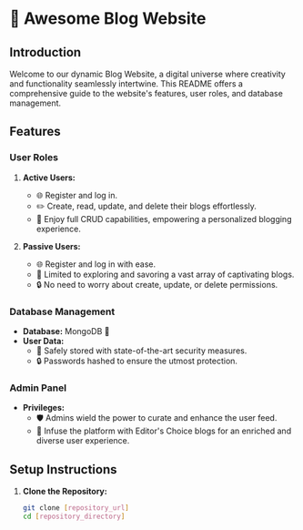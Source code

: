 # 🚀 Awesome Blog Website

## Introduction

Welcome to our dynamic Blog Website, a digital universe where creativity and functionality seamlessly intertwine. This README offers a comprehensive guide to the website's features, user roles, and database management.

## Features

### User Roles

1. **Active Users:**

   - 🌐 Register and log in.
   - ✏️ Create, read, update, and delete their blogs effortlessly.
   - 🚀 Enjoy full CRUD capabilities, empowering a personalized blogging experience.

2. **Passive Users:**
   - 🌐 Register and log in with ease.
   - 📖 Limited to exploring and savoring a vast array of captivating blogs.
   - 🔒 No need to worry about create, update, or delete permissions.

### Database Management

- **Database:** MongoDB 🍃
- **User Data:**
  - 🔐 Safely stored with state-of-the-art security measures.
  - 🔒 Passwords hashed to ensure the utmost protection.

### Admin Panel

- **Privileges:**
  - 🛡️ Admins wield the power to curate and enhance the user feed.
  - 🌟 Infuse the platform with Editor's Choice blogs for an enriched and diverse user experience.

## Setup Instructions

1. **Clone the Repository:**
   ```bash
   git clone [repository_url]
   cd [repository_directory]
   ```
